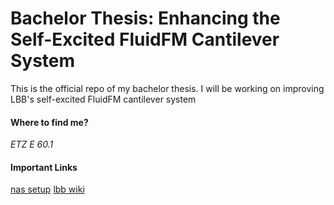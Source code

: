 # Bachelor Thesis: Enhancing the Self-Excited FluidFM Cantilever System
This is the official repo of my bachelor thesis. I will be working on improving LBB's self-excited FluidFM cantilever system
#### Where to find me?
_ETZ E 60.1_

#### Important Links
[nas setup](https://wiki.lbb.ethz.ch/it/backup)
[lbb wiki](https://people.ee.ethz.ch/~lbbwiki/doku.php?id=start)
